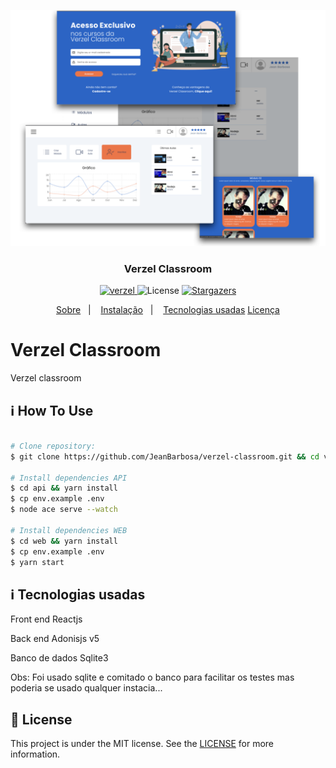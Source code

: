 ![Verzel Classroom](screenshots/default.png)

<h3 align="center">
  Verzel Classroom
</h3>

<p align="center">

  <a target="_blank"  href ="">
    <img alt="verzel" src="https://img.shields.io/badge/made%20by-verzel-classroom-%2304D361">
  </a>

  <img alt="License" src="https://img.shields.io/badge/license-MIT-%2304D361">

  <a target="_blank"  href ="https://github.com/jeanbarbosa/verzel-classroom/stargazers">
    <img alt="Stargazers" src="https://img.shields.io/github/stars/jeanbarbosa/verzel-classroom?style=social">
  </a>
</p>

<p align="center">
  <a target="_blank"  href ="#Classroom">Sobre</a>&nbsp;&nbsp;&nbsp;|&nbsp;&nbsp;&nbsp;
  <a target="_blank"  href ="#information_source-how-to-use">Instalação</a>&nbsp;&nbsp;&nbsp;|&nbsp;&nbsp;&nbsp;
  <a target="_blank"  href ="#tech">Tecnologias usadas</a>
  <a target="_blank"  href ="#memo-license">Licença</a>
</p>

# Verzel Classroom
Verzel classroom

## :information_source: How To Use

```bash

# Clone repository:
$ git clone https://github.com/JeanBarbosa/verzel-classroom.git && cd verzel-classroom

# Install dependencies API
$ cd api && yarn install
$ cp env.example .env
$ node ace serve --watch

# Install dependencies WEB
$ cd web && yarn install
$ cp env.example .env
$ yarn start

```
## :information_source: Tecnologias usadas

Front end
Reactjs

Back end
Adonisjs v5

Banco de dados
Sqlite3

Obs: Foi usado sqlite e comitado o banco para facilitar os testes mas poderia se usado qualquer instacia...

## :memo: License
This project is under the MIT license. See the [LICENSE](https://github.com/jeanbarbosa/verzel-classroom/blob/master/LICENSE) for more information.
